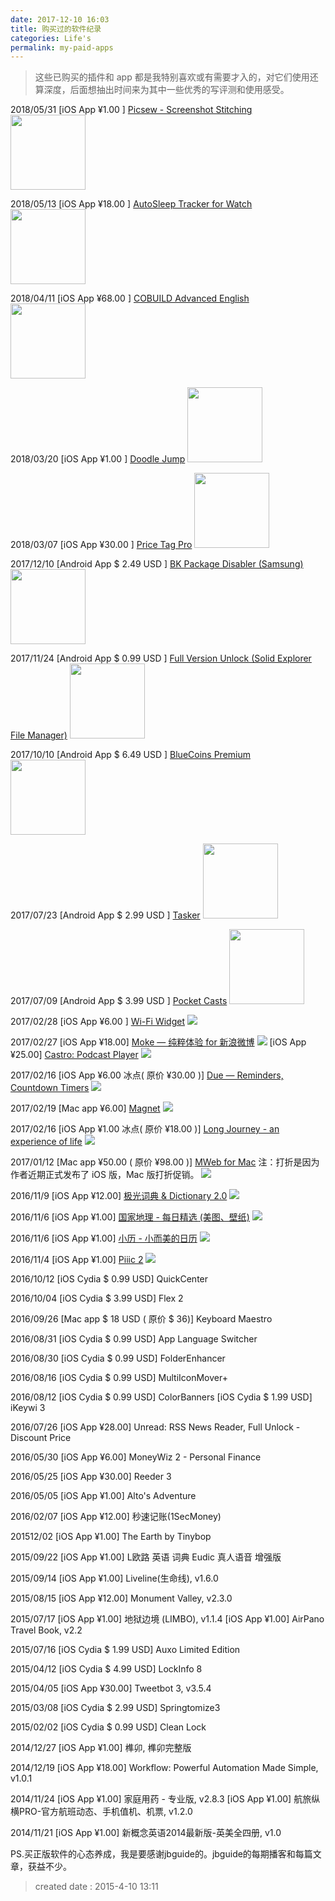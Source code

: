 ```yaml
---
date: 2017-12-10 16:03
title: 购买过的软件纪录
categories: Life's
permalink: my-paid-apps
---
```


> 这些已购买的插件和 app 都是我特别喜欢或有需要才入的，对它们使用还算深度，后面想抽出时间来为其中一些优秀的写评测和使用感受。

<!-- more -->

2018/05/31
[iOS App ¥1.00 ] [Picsew - Screenshot Stitching](https://itunes.apple.com/us/app/picsew-screenshot-stitching/id1208145167?mt=8)
<img src="https://ws4.sinaimg.cn/large/006tNc79gy1fs1je1l9bxj303c03cjr5.jpg" width="120">

2018/05/13
[iOS App ¥18.00 ] [AutoSleep Tracker for Watch](https://itunes.apple.com/us/app/cobuild-advanced-english/id880928925?mt=8)
<img src="https://ws1.sinaimg.cn/large/006tNc79gy1fs1jcdx9yqj303c03ca9t.jpg" width="120">

2018/04/11
[iOS App ¥68.00 ] [COBUILD Advanced English
](https://itunes.apple.com/us/app/autosleep-tracker-for-watch/id1164801111?mt=8)
<img src="https://ws4.sinaimg.cn/large/006tNc79gy1fs1j8vzupdj303c03cq2r.jpg" width="120">

2018/03/20
[iOS App ¥1.00 ] [Doodle Jump](https://itunes.apple.com/us/app/doodle-jump/id307727765?mt=8)
<img src="https://ws1.sinaimg.cn/large/006tNc79gy1fppcdo6xo4j3069069dfs.jpg" width="120">

2018/03/07
[iOS App ¥30.00 ] [Price Tag Pro](https://itunes.apple.com/us/app/price-tag-find-best-apps/id1166819590?mt=8)
<img src="https://ws1.sinaimg.cn/large/006tNc79gy1fpa481qyh1j306e06ewec.jpg" width="120">

2017/12/10
[Android App $ 2.49 USD ] [BK Package Disabler (Samsung)](https://play.google.com/store/apps/details?id=com.kunkunsoft.packagedisabler)
<img src="https://ws1.sinaimg.cn/large/006tKfTcgy1fo5q41pfzij308c08cjrg.jpg" width="120">

2017/11/24
[Android App $ 0.99 USD ] [Full Version Unlock (Solid Explorer File Manager)](https://play.google.com/store/apps/details?id=pl.solidexplorer2&hl=zh_CN)
<img src="https://ws2.sinaimg.cn/large/006tKfTcgy1fo5q7d393kj308c08ct8n.jpg" width="120">

2017/10/10
[Android App $ 6.49 USD ] [BlueCoins Premium](https://play.google.com/store/apps/details?id=com.rammigsoftware.bluecoins)
<img src="https://ws3.sinaimg.cn/large/006tKfTcgy1fkcw0ivgkcj308c08ct8l.jpg" width="120">

2017/07/23
[Android App $ 2.99 USD ] [Tasker](https://play.google.com/store/apps/details?id=net.dinglisch.android.taskerm)
<img src="https://ws4.sinaimg.cn/large/006tNc79gy1fjmu3w0562j308c08cdfp.jpg" width="120">

2017/07/09
[Android App $ 3.99 USD ] [Pocket Casts](https://play.google.com/store/apps/details?id=au.com.shiftyjelly.pocketcasts)
<img src="https://ws1.sinaimg.cn/large/006tKfTcgy1fjmtxh141aj308c08cgll.jpg" width="120">

2017/02/28
[iOS App ¥6.00 ] [Wi-Fi Widget](https://itunes.apple.com/us/app/wi-fi-widget/id1192965614?mt=8)
![](https://ww4.sinaimg.cn/large/006y8lVagy1fd8pi7w62rj303c03ct8h.jpg)

2017/02/27
[iOS App ¥18.00] [Moke — 纯粹体验 for 新浪微博](https://itunes.apple.com/cn/app/moke-%E7%BA%AF%E7%B2%B9%E4%BD%93%E9%AA%8C-for-%E6%96%B0%E6%B5%AA%E5%BE%AE%E5%8D%9A/id880813963?mt=8)
![](https://ww2.sinaimg.cn/large/006y8lVagy1fd68lqnxmnj303c03c3ya.jpg)
[iOS App ¥25.00] [Castro: Podcast Player](https://itunes.apple.com/us/app/castro-podcast-player/id1080840241?mt=8)
![](https://ww4.sinaimg.cn/large/006y8lVagy1fd68nh50zcj303c03cq2q.jpg)

2017/02/16
[iOS App ¥6.00 冰点( 原价 ¥30.00 )] [Due — Reminders, Countdown Timers](https://itunes.apple.com/us/app/due-reminders-countdown-timers/id390017969?mt=8)
![](https://ww3.sinaimg.cn/large/006y8lVagy1fd1cny7b5hj303c03cq2p.jpg)

2017/02/19
[Mac app ¥6.00] [Magnet](https://itunes.apple.com/us/app/magnet/id441258766?mt=12)
![](https://ww4.sinaimg.cn/large/006y8lVagy1fd1colo9xkj303c03c3ya.jpg)

2017/02/16
[iOS App ¥1.00 冰点( 原价 ¥18.00 )] [Long Journey - an experience of life](https://itunes.apple.com/us/app/long-journey-an-experience-of-life/id1193597129?mt=8)
![](https://ww4.sinaimg.cn/large/006y8lVagy1fd1cpfku9nj303c03c0pt.jpg)

2017/01/12
[Mac app ¥50.00 ( 原价 ¥98.00 )] [MWeb for Mac](http://zh.mweb.im/)
注：打折是因为作者近期正式发布了 iOS 版，Mac 版打折促销。
![](https://ww4.sinaimg.cn/large/006y8lVagy1fd688ws4n7j303c03cmwy.jpg)

2016/11/9
[iOS App ¥12.00] [极光词典 & Dictionary 2.0](https://itunes.apple.com/cn/app-bundle/sheng-ji-dao-ji-guang-ci-dian/id1170375493?mt=8)
![](http://ww4.sinaimg.cn/large/006y8mN6gw1f9n0kujgs3j303c03c0sj.jpg)

2016/11/6
[iOS App ¥1.00] [国家地理 - 每日精选 (美图、壁纸)](https://itunes.apple.com/cn/app/guo-jia-li-mei-ri-jing-xuan/id807317212?mt=8)
![](http://ww2.sinaimg.cn/large/006tNbRwgw1f9n0gu2ha8j303c03c3yc.jpg)

2016/11/6
[iOS App ¥1.00] [小历 - 小而美的日历](https://itunes.apple.com/cn/app/xiao-li-xiao-er-mei-de-ri-li/id1031088612?mt=8)
![](http://ww3.sinaimg.cn/large/7853084cgw1f9n0fq6v98j203c03ca9v.jpg)

2016/11/4
[iOS App ¥1.00] [Piiic 2](https://itunes.apple.com/cn/app/piiic-2/id1069319757?mt=8)
![](http://ww1.sinaimg.cn/large/7853084cgw1f9n0d26msqj203c03ca9w.jpg)

2016/10/12
[iOS Cydia $ 0.99 USD] QuickCenter

2016/10/04
[iOS Cydia $ 3.99 USD] Flex 2

2016/09/26
[Mac app $ 18 USD ( 原价 $ 36)] Keyboard Maestro

2016/08/31
[iOS Cydia $ 0.99 USD] App Language Switcher

2016/08/30
[iOS Cydia $ 0.99 USD] FolderEnhancer

2016/08/16
[iOS Cydia $ 0.99 USD] MultiIconMover+

2016/08/12
[iOS Cydia $ 0.99 USD] ColorBanners
[iOS Cydia $ 1.99 USD] iKeywi 3

2016/07/26
[iOS App ¥28.00] Unread: RSS News Reader, Full Unlock - Discount Price

2016/05/30
[iOS App ¥6.00] MoneyWiz 2 - Personal Finance

2016/05/25
[iOS App ¥30.00] Reeder 3

2016/05/05
[iOS App ¥1.00] Alto's Adventure

2016/02/07
[iOS App ¥12.00] 秒速记账(1SecMoney)

201512/02
[iOS App ¥1.00] The Earth by Tinybop

2015/09/22
[iOS App ¥1.00] L欧路 英语 词典 Eudic 真人语音 增强版

2015/09/14
[iOS App ¥1.00] Liveline(生命线), v1.6.0

2015/08/15
[iOS App ¥12.00] Monument Valley, v2.3.0

2015/07/17
[iOS App ¥1.00] 地狱边境 (LIMBO), v1.1.4
[iOS App ¥1.00] AirPano Travel Book, v2.2

2015/07/16
[iOS Cydia $ 1.99 USD] Auxo Limited Edition

2015/04/12
[iOS Cydia $ 4.99 USD] LockInfo 8

2015/04/05
[iOS App ¥30.00] Tweetbot 3, v3.5.4

2015/03/08
[iOS Cydia $ 2.99 USD] Springtomize3

2015/02/02
[iOS Cydia $ 0.99 USD] Clean Lock

2014/12/27
[iOS App ¥1.00] 榫卯, 榫卯完整版

2014/12/19
[iOS App ¥18.00] Workflow: Powerful Automation Made Simple, v1.0.1

2014/11/24
[iOS App ¥1.00] 家庭用药 - 专业版, v2.8.3
[iOS App ¥1.00] 航旅纵横PRO-官方航班动态、手机值机、机票, v1.2.0

2014/11/21
[iOS App ¥1.00] 新概念英语2014最新版-英美全四册, v1.0

PS.买正版软件的心态养成，我是要感谢jbguide的。jbguide的每期播客和每篇文章，获益不少。

> created date : 2015-4-10 13:11


